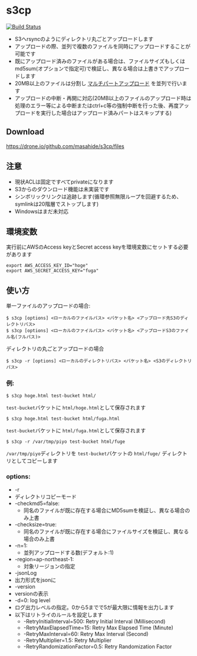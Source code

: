 s3cp
====

[![Build Status](https://drone.io/github.com/masahide/s3cp/status.png)](https://drone.io/github.com/masahide/s3cp/latest)

* S3へrsyncのようにディレクトリ丸ごとアップロードします
* アップロードの際、並列で複数のファイルを同時にアップロードすることが可能です
* 既にアップロード済みのファイルがある場合は、ファイルサイズもしくはmd5sum(オプションで指定可)で検証し、異なる場合は上書きでアップロードします
* 20MB以上のファイルは分割し [マルチパートアップロード](http://docs.aws.amazon.com/ja_jp/AmazonS3/latest/dev/uploadobjusingmpu.html) を並列で行います
* アップロードの中断・再開に対応(20MB以上のファイルのアップロード時は処理のエラー等による中断またはctrl+c等の強制中断を行った後、再度アップロードを実行した場合はアップロード済みパートはスキップする)

Download
--------

https://drone.io/github.com/masahide/s3cp/files


注意
----

* 現状ACLは固定ですべてprivateになります
* S3からのダウンロード機能は未実装です
* シンボリックリンクは追跡します(循環参照無限ループを回避するため、symlinkは20階層でストップします)
* Windowsはまだ未対応




環境変数
--------

実行前にAWSのAccess keyとSecret access keyを環境変数にセットする必要があります

```bash:
export AWS_ACCESS_KEY_ID="hoge"
export AWS_SECRET_ACCESS_KEY="fuga"
````

使い方
------

単一ファイルのアップロードの場合:

```bash:
$ s3cp [options] <ローカルのファイルパス> <バケット名> <アップロード先S3のディレクトリパス>
$ s3cp [options] <ローカルのファイルパス> <バケット名> <アップロードS3のファイル名(フルパス)>
```

ディレクトリの丸ごとアップロードの場合

```
$ s3cp -r [options] <ローカルのディレクトリパス> <バケット名> <S3のディレクトリパス>
```

### 例:

```
$ s3cp hoge.html test-bucket html/
```
`test-bucket`バケットに `html/hoge.html`として保存されます

```
$ s3cp hoge.html test-bucket html/fuga.html
```
`test-bucket`バケットに `html/fuga.html`として保存されます


```
$ s3cp -r /var/tmp/piyo test-bucket html/fuge
```
`/var/tmp/piyo`ディレクトリを `test-bucket`バケットの `html/fuge/` ディレクトリとしてコピーします



### options:

 *  -r
   *  ディレクトリコピーモード
 * -checkmd5=false:
   * 同名のファイルが既に存在する場合にMD5sumを検証し、異なる場合のみ上書
 * -checksize=true:
   * 同名のファイルが既に存在する場合にファイルサイズを検証し、異なる場合のみ上書
 * -n=1:
   * 並列アップロードする数(デフォルト:1)
 * -region=ap-northeast-1:
   * 対象リージョンの指定
 *  -jsonLog
   * 出力形式をjsonに
 *  -version
   * versionの表示
 *  -d=0: log level
   * ログ出力レベルの指定。0から5までで5が最大限に情報を出力します
 * 以下はリトライのルールを設定します
   *  -RetryInitialInterval=500: Retry Initial Interval (Millisecond)
   *  -RetryMaxElapsedTime=15: Retry Max Elapsed Time (Minute)
   *  -RetryMaxInterval=60: Retry Max Interval (Second)
   *  -RetryMultiplier=1.5: Retry Multiplier
   *  -RetryRandomizationFactor=0.5: Retry Randomization Factor

